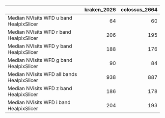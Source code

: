 |                                            |   kraken_2026 |   colossus_2664 |
|:-------------------------------------------|--------------:|----------------:|
| Median NVisits WFD u band HealpixSlicer    |            64 |              60 |
| Median NVisits WFD r band HealpixSlicer    |           206 |             195 |
| Median NVisits WFD y band HealpixSlicer    |           188 |             176 |
| Median NVisits WFD g band HealpixSlicer    |            90 |              84 |
| Median NVisits WFD all bands HealpixSlicer |           938 |             887 |
| Median NVisits WFD z band HealpixSlicer    |           186 |             178 |
| Median NVisits WFD i band HealpixSlicer    |           204 |             193 |
